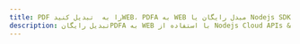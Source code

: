 ---title: PDF را به  تبدیل کنیدWEB، PDFA به WEB مبدل رایگان یا Nodejs SDKdescription: تبدیل رایگانPDFA به WEB با استفاده از Nodejs Cloud APIs & SDK همچنین اسناد PDF را در Cloud ایجاد، ویرایش و رندر کنید.---